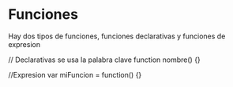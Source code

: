 # Funciones 
Hay dos tipos de funciones, funciones declarativas y funciones de expresion

// Declarativas
se usa la palabra clave function nombre() {}

//Expresion
var miFuncion = function() {}